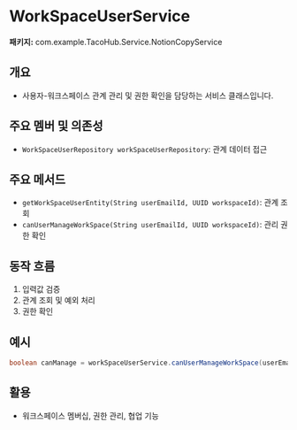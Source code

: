 # WorkSpaceUserService

**패키지:** com.example.TacoHub.Service.NotionCopyService

## 개요
- 사용자-워크스페이스 관계 관리 및 권한 확인을 담당하는 서비스 클래스입니다.

## 주요 멤버 및 의존성
- `WorkSpaceUserRepository workSpaceUserRepository`: 관계 데이터 접근

## 주요 메서드
- `getWorkSpaceUserEntity(String userEmailId, UUID workspaceId)`: 관계 조회
- `canUserManageWorkSpace(String userEmailId, UUID workspaceId)`: 관리 권한 확인

## 동작 흐름
1. 입력값 검증
2. 관계 조회 및 예외 처리
3. 권한 확인

## 예시
```java
boolean canManage = workSpaceUserService.canUserManageWorkSpace(userEmailId, workspaceId);
```

## 활용
- 워크스페이스 멤버십, 권한 관리, 협업 기능
